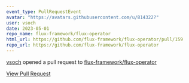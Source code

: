 ```yaml
---
event_type: PullRequestEvent
avatar: "https://avatars.githubusercontent.com/u/814322?"
user: vsoch
date: 2023-05-01
repo_name: flux-framework/flux-operator
html_url: https://github.com/flux-framework/flux-operator/pull/159
repo_url: https://github.com/flux-framework/flux-operator
---
```


<a href='https://github.com/vsoch' target='_blank'>vsoch</a> opened a pull request to <a href='https://github.com/flux-framework/flux-operator' target='_blank'>flux-framework/flux-operator</a>

<a href='https://github.com/flux-framework/flux-operator/pull/159' target='_blank'>View Pull Request</a>